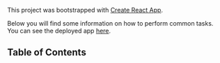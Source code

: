 This project was bootstrapped with [Create React App](https://github.com/facebookincubator/create-react-app).

Below you will find some information on how to perform common tasks.<br>
You can see the deployed app [here](http://olee-movie-list.herokuapp.com/).

## Table of Contents


